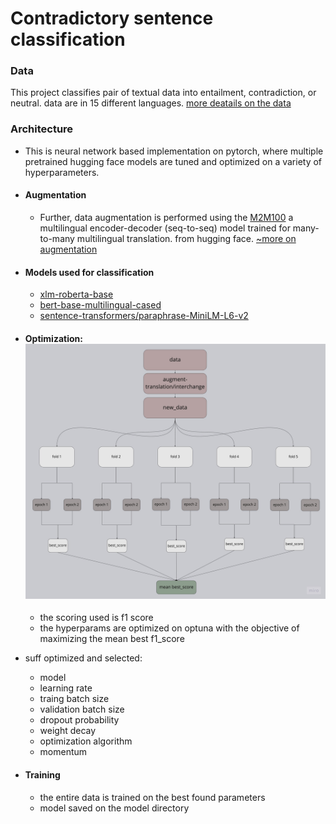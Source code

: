 # Contradictory sentence classification

### Data
This project classifies pair of textual data into entailment, contradiction, or neutral. data are in 15 different languages.
[more deatails on the data](https://www.kaggle.com/competitions/contradictory-my-dear-watson)


### Architecture
- This is neural network based implementation on pytorch, where multiple pretrained hugging face models are tuned and optimized on a variety of hyperparameters.

- #### Augmentation   
    - Further, data augmentation is performed using the [M2M100](https://huggingface.co/facebook/m2m100_418M) a multilingual encoder-decoder (seq-to-seq) model trained for many-to-many multilingual translation. from hugging face. [~more on augmentation](https://www.kaggle.com/datasets/blessontomjoseph/contradictory-my-dear-watsonmore-data?select=en_to_bg.cs)

- #### Models used for classification
    - [xlm-roberta-base](https://huggingface.co/xlm-roberta-base) 
    - [bert-base-multilingual-cased](https://huggingface.co/bert-base-multilingual-cased)
    - [sentence-transformers/paraphrase-MiniLM-L6-v2](https://huggingface.co/sentence-transformers/paraphrase-MiniLM-L6-v2)


- #### Optimization: ![stuff](rd_files/frame1.jpg)
    - the scoring used is f1 score
    - the hyperparams are optimized on optuna with the objective of maximizing the mean best f1_score

- suff optimized and selected:
    - model 
    - learning rate
    - traing batch size
    - validation batch size
    - dropout probability
    - weight decay
    - optimization algorithm
    - momentum

- #### Training
    - the entire data is trained on the best found parameters
    - model saved on the model directory



